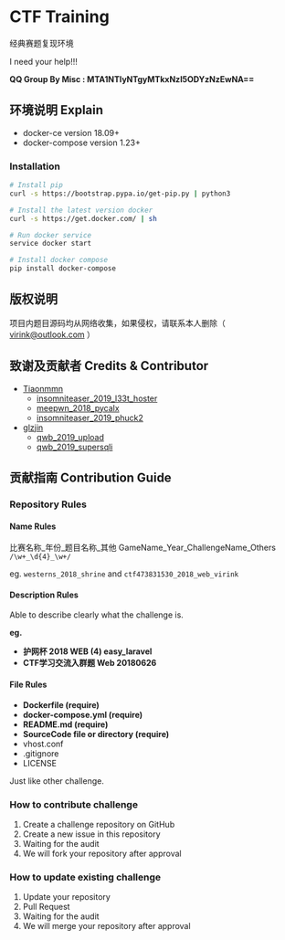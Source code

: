 # CTF Training

经典赛题复现环境

I need your help!!!

**QQ Group By Misc : MTA1NTIyNTgyMTkxNzI5ODYzNzEwNA==**

## 环境说明 Explain

- docker-ce version 18.09+
- docker-compose version 1.23+

### Installation

```bash
# Install pip
curl -s https://bootstrap.pypa.io/get-pip.py | python3

# Install the latest version docker
curl -s https://get.docker.com/ | sh

# Run docker service
service docker start

# Install docker compose
pip install docker-compose
```

## 版权说明

项目内题目源码均从网络收集，如果侵权，请联系本人删除（ virink@outlook.com ）

## 致谢及贡献者 Credits & Contributor

- [Tiaonmmn](https://github.com/Tiaonmmn)
    + [insomniteaser_2019_l33t_hoster](https://github.com/Tiaonmmn/insomniteaser_2019_l33t_hoster)
    + [meepwn_2018_pycalx](https://github.com/Tiaonmmn/meepwn_2018_pycalx)
    + [insomniteaser_2019_phuck2](https://github.com/Tiaonmmn/insomniteaser_2019_phuck2)
- [glzjin](https://github.com/glzjin)
    + [qwb_2019_upload](https://github.com/glzjin/qwb_2019_upload)
    + [qwb_2019_supersqli](https://github.com/glzjin/qwb_2019_supersqli)

## 贡献指南 Contribution Guide

### Repository Rules

#### Name Rules

比赛名称_年份_题目名称_其他 GameName_Year_ChallengeName_Others `/\w+_\d{4}_\w+/`

eg. `westerns_2018_shrine` and `ctf473831530_2018_web_virink`

#### Description Rules

Able to describe clearly what the challenge is.

**eg.**

- **护网杯 2018 WEB (4) easy_laravel**
- **CTF学习交流入群题 Web 20180626**

#### File Rules

- **Dockerfile (require)**
- **docker-compose.yml (require)**
- **README.md (require)**
- **SourceCode file or directory (require)**
- vhost.conf
- .gitignore
- LICENSE

Just like other challenge.

### How to contribute challenge

1. Create a challenge repository on GitHub
2. Create a new issue in this repository
3. Waiting for the audit
4. We will fork your repository after approval

### How to update existing challenge

1. Update your repository
2. Pull Request
3. Waiting for the audit
4. We will merge your repository after approval
